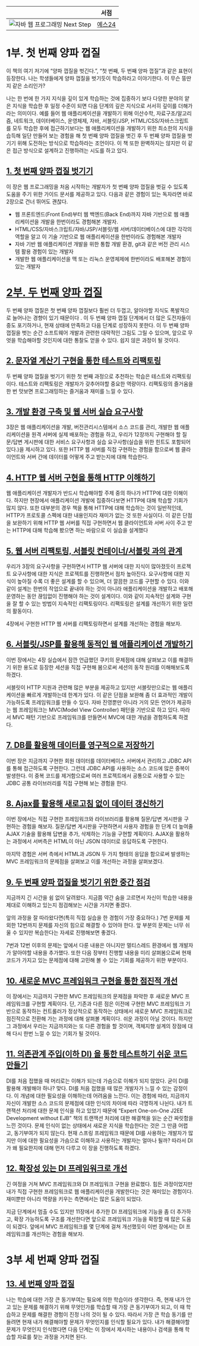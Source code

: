 |                 | 서점           |
| :-------------: |:-------------:|
| ![자바 웹 프로그래밍 Next Step](jwp-book.jpg)     | [예스24]() |


# 1부. 첫 번째 양파 껍질
이 책의 여기 저기에 “양파 껍질을 벗긴다.”, “첫 번째, 두 번째 양파 껍질”과 같은 표현이 등장한다. 나는 학생들에게 양파 껍질을 벗기듯이 학습하라고 이야기한다. 이 무슨 뚱딴지 같은 소리인가?

나는 한 번에 한 가지 지식을 깊이 있게 학습하는 것에 집중하기 보다 다양한 분야의 얕은 지식을 학습한 후 일정 수준이 되면 다음 단계의 깊은 지식으로 서서히 깊이를 더해가라는 의미이다. 예를 들어 웹 애플리케이션을 개발하기 위해 이산수학, 자료구조/알고리즘, 네트워크, 데이터베이스, 운영체제, 자바, 서블릿/JSP, HTML/CSS/자바스크립트를 모두 학습한 후에 접근하기보다는 웹 애플리케이션을 개발하기 위한 최소한의 지식을 습득해 일단 만들어 보는 경험을 해 첫 번째 양파 껍질을 벗긴 후 두 번째 양파 껍질을 벗기기 위해 도전하는 방식으로 학습하라는 조언이다. 이 책 또한 완벽하지는 않지만 이 같은 접근 방식으로 설계하고 진행하려는 시도를 하고 있다.

## [1. 첫 번째 양파 껍질 벗기기](chapter1)
이 장은 웹 프로그래밍을 처음 시작하는 개발자가 첫 번째 양파 껍질을 벗길 수 있도록 도움을 주기 위한 가이드 문서를 제공하고 있다. 다음과 같은 경험이 있는 독자라면 바로 2장으로 건너 뛰어도 괜찮다.

* 웹 프론트엔드(Front End)부터 웹 백엔드(Back End)까지 자바 기반으로 웹 애플리케이션을 개발을 한번이라도 경험해본 개발자.
* HTML/CSS/자바스크립트/자바/JSP/서블릿/웹 서버/데이터베이스에 대한 각각의 역할을 알고 이 기술 기반으로 웹 애플리케이션을 한번이라도 경험해본 개발자
* 자바 기반 웹 애플리케이션 개발을 위한 통합 개발 환경, git과 같은 버전 관리 시스템 활용 경험이 있는 개발자
* 개발한 웹 애플리케이션을 맥 또는 리눅스 운영체제에 한번이라도 배포해본 경험이 있는 개발자

# [2부. 두 번째 양파 껍질](2nd-onion.md)
두 번째 양파 껍질은 첫 번째 양파 껍질보다 훨씬 더 두껍고, 알아야할 지식도 폭발적으로 늘어나는 경향이 있기 때문이다 . 이 두 번째 양파 껍질 단계에서 더 많은 도전자들이 중도 포기하거나, 현재 상태에 만족하고 다음 단계로 성장하지 못한다. 이 두 번째 양파 껍질을 벗는 순간 소프트웨어 개발과 관련한 대략적인 그림도 그릴 수 있으며, 앞으로 무엇을 학습해야할 것인지에 대한 통찰도 얻을 수 있다. 쉽지 않은 과정이 될 것이다.

## [2. 문자열 계산기 구현을 통한 테스트와 리팩토링](chapter2)
두 번째 양파 껍질을 벗기기 위한 첫 번째 과정으로 추천하는 학습은 테스트와 리팩토링이다. 테스트와 리팩토링은 개발자가 갖추어야할 중요한 역량이다. 리팩토링의 즐거움을 한 번 맛보면 프로그래밍하는 즐거움과 재미를 느낄 수 있다.

## [3. 개발 환경 구축 및 웹 서버 실습 요구사항](chapter3)
3장은 웹 애플리케이션을 개발, 버전관리시스템에서 소스 코드를 관리, 개발한 웹 애플리케이션을 원격 서버에 실제 배포하는 경험을 하고, 우리가 12장까지 구현해야 할 질문/답변 게시판에 대한 서비스 요구사항과 실습 요구사항(실습을 위한 힌트도 포함되어 있다.)을 제시하고 있다. 또한 HTTP 웹 서버를 직접 구현하는 경험을 함으로써 웹 클라이언트와 서버 간에 데이터를 어떻게 주고 받는지에 대해 학습한다.

## [4. HTTP 웹 서버 구현을 통해 HTTP 이해하기](chapter4)
웹 애플리케이션 개발자가 반드시 학습해야할 주제 중의 하나가 HTTP에 대한 이해이다. 하지만 현장에서 애플리케이션 개발에 집중하다보면 HTTP에 대해 학습할 기회가 많지 않다. 또한 대부분의 경우 책을 통해 HTTP에 대해 학습하는 것이 일반적인데, HTTP가 프로토콜 스펙에 대한 내용인지라 재미가 없는 것 또한 사실이다. 이 같은 단점을 보완하기 위해 HTTP 웹 서버를 직접 구현하면서 웹 클라이언트와 서버 사이 주고 받는 HTTP에 대해 학습해 봤으면 하는 바람으로 이 실습을 설계했다

## [5. 웹 서버 리팩토링, 서블릿 컨테이너/서블릿 과의 관계](chapter5)
우리가 3장의 요구사항을 구현하면서 HTTP 웹 서버에 대한 지식이 많아졌듯이 프로젝트 요구사항에 대한 지식은 프로젝트를 진행하면서 점차 높아진다. 요구사항에 대한 지식이 높아질 수록 더 좋은 설계를 할 수 있으며, 더 깔끔한 코드를 구현할 수 있다. 이와 같이 설계는 한번의 작업으로 끝내야 하는 것이 아니라 애플리케이션을 개발하고 배포해 운영하는 동안 끊임없이 진행해야 하는 것이 설계이다. 이와 같이 지속적인 설계와 구현을 잘 할 수 있는 방법이 지속적인 리팩토링이다. 리팩토링은 설계를 개선하기 위한 일련의 활동이다.

4장에서 구현한 HTTP 웹 서버를 리팩토링하면서 설계를 개선하는 경험을 해보자.

## [6. 서블릿/JSP를 활용해 동적인 웹 애플리케이션 개발하기](chapter6)
이번 장에서는 4장 실습에서 잠깐 언급했던 쿠키의 문제점에 대해 살펴보고 이를 해결하기 위한 용도로 등장한 세션을 직접 구현해 봄으로써 세션의 동작 원리를 이해해보도록 하겠다.

서블릿이 HTTP 지원과 관련해 많은 부분을 제공하고 있지만 서블릿만으로는 웹 애플리케이션을 빠르게 개발하는데 한계가 있다. 이 같은 단점을 보완해 좀 더 효과적인 개발이 가능하도록 프레임워크를 만들 수 있다. 자바 진영뿐만 아니라 거의 모든 언어가 제공하는 웹 프레임워크는 MVC(Model View Controller) 패턴을 기반으로 하고 있다. 따라서 MVC 패턴 기반으로 프레임워크를 만들면서 MVC에 대한 개념을 경험하도록 하겠다.

## [7. DB를 활용해 데이터를 영구적으로 저장하기](chapter7)
이번 장은 지금까지 구현한 회원 데이터를 데이터베이스 서버에서 관리하고 JDBC API를 통해 접근하도록 구현한다. 그런데 JDBC API를 사용하는 소스 코드에 많은 중복이 발생한다. 이 중복 코드를 제거함으로써 여러 프로젝트에서 공통으로 사용할 수 있는 JDBC 공통 라이브러리를 직접 구현해 보는 경험을 한다.

## [8. Ajax를 활용해 새로고침 없이 데이터 갱신하기](chapter8)
이번 장에서는 직접 구현한 프레임워크와 라이브러리를 활용해 질문/답변 게시판을 구현하는 경험을 해보자. 질문/답변 게시판을 구현하면서 사용자 경험을 한 단계 더 높여줄 AJAX 기술을 활용해 답변을 추가, 삭제하는 기능을 구현할 계획이다. AJAX을 활용하는 과정에서 서버측은 HTML이 아닌 JSON 데이터로 응답하도록 구현한다.

마지막 경험은 서버 측에서 HTML과 JSON 두 가지 형태의 응답을 함으로써 발생하는 MVC 프레임워크의 문제점을 살펴보고 이를 개선하는 과정을 살펴보겠다.

## [9. 두 번째 양파 껍질을 벗기기 위한 중간 점검](chapter9)
지금까지 긴 시간을 쉼 없이 달려왔다. 지금쯤 약간 숨을 고르면서 자신이 학습한 내용을 제대로 이해하고 있는지 점검해보는 시간을 가지면 좋겠다.

앞의 과정을 잘 따라왔다면(특히 직접 실습을 한 경험이 가장 중요하다.) 7번 문제를 제외한 12번까지 문제를 자신의 힘으로 해결할 수 있어야 한다. 앞 부분의 문제는 너무 쉬울 수 있지만 복습한다는 자세로 진행해보면 좋겠다.

7번과 12번 이후의 문제는 앞에서 다룬 내용은 아니지만 멀티스레드 환경에서 웹 개발자가 알아야할 내용을 추가했다. 또한 다음 장부터 진행할 내용을 미리 살펴봄으로써 현재 코드가 가지고 있는 문제점에 대해 고민해 볼 수 있는 기회를 제공하기 위한 부분이다.

## [10. 새로운 MVC 프레임워크 구현을 통한 점진적 개선](chapter10)
이 장에서는 지금까지 구현한 MVC 프레임워크의 문제점을 파악한 후 새로운 MVC 프레임워크를 구현할 계획이다. 단, 기존과 다른 점은 이전에 구현한 MVC 프레임워크 기반으로 동작하는 컨트롤러가 정상적으로 동작하는 상태에서 새로운 MVC 프레임워크로 점진적으로 전환해 가는 과정에 대해 살펴볼 계획이다. 쉬운 과정이 아닐 것이다. 하지만 그 과정에서 우리는 지금까지와는 또 다른 경험을 할 것이며, 객체지향 설계의 장점에 대해 다시 한번 느낄 수 있는 기회가 될 것이다.

## [11. 의존관계 주입(이하 DI) 을 통한 테스트하기 쉬운 코드 만들기](chapter11)
DI를 처음 접했을 때 머리로는 이해가 되는데 가슴으로 이해가 되지 않았다. 굳이 DI를 활용해 개발해야 하나? 맞다. DI를 처음 접했을 때 많은 개발자가 느낄 수 있는 감정이다. 이 개념에 대한 필요성을 이해하는데 어려움을 느낀다. 이는 경험에 따라, 지금까지 자신이 개발한 소스 코드의 문제점에 대한 인식의 차이에 따라 극명하게 나뉜다. 내가 트랜잭션 처리에 대한 문제 인식을 하고 있었기 때문에 “Expert One-on-One J2EE Development without EJB” 책의 트랜잭션 처리에 대한 해결책을 읽는 순간 짜릿함을 느낀 것이다. 문제 인식이 없는 상태에서 새로운 지식을 학습한다는 것은 그 만큼 어렵고, 동기부여가 되지 않는다. 현재 스프링 프레임워크 때문에 DI를 사용하는 개발자가 많지만 이에 대한 필요성을 가슴으로 이해하고 사용하는 개발자는 얼마나 될까? 따라서 DI가 왜 필요한지에 대해 먼저 다루고 이 장을 진행하도록 하겠다.

## [12. 확장성 있는 DI 프레임워크로 개선](chapter12)
긴 여정을 거쳐 MVC 프레임워크와 DI 프레임워크 구현을 완료했다. 힘든 과정이었지만 내가 직접 구현한 프레임워크로 웹 애플리케이션을 개발한다는 것은 재미있는 경험이다. 재미뿐만 아니라 역량을 키우는 측면에서는 많은 도움이 되었다.

지금 단계에서 멈출 수도 있지만 11장에서 추가한 DI 프레임워크에 기능을 좀 더 추가하고, 확장 가능하도록 구조를 개선한다면 앞으로 프레임워크 기능을 확장할 때 많은 도움이 되겠다. 앞에서 MVC 프레임워크를 몇 단계에 걸쳐 개선했듯이 이번 장에서는 DI 프레임워크를 개선하는 경험을 해보자.

# 3부 세 번째 양파 껍질
## [13. 세 번째 양파 껍질](chapter13)
나는 학습에 대한 가장 큰 동기부여는 필요에 의한 학습이라 생각한다. 즉, 현재 내가 안고 있는 문제를 해결하기 위해 무엇인가를 학습할 때 가장 큰 동기부여가 되고, 이 때 학습하고 문제를 해결한 경험이 진정 나의 것이 될 수 있다. 따라서 가장 큰 학습 동기를 만들려면 현재 내가 해결해야할 문제가 무엇인지를 인식할 필요가 있다. 내가 해결해야할 문제가 무엇인지 인식했다면 다음 단계는 이 장에서 제시하는 내용이나 검색을 통해 학습할 자료를 찾는 과정을 거치면 된다.

